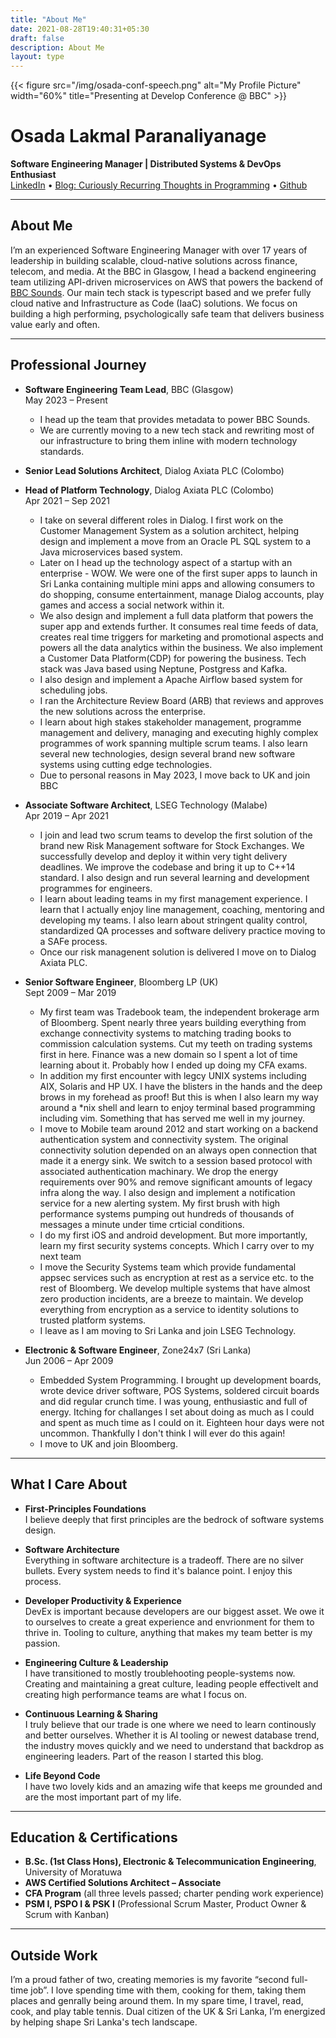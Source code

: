 ```yaml
---
title: "About Me"
date: 2021-08-28T19:40:31+05:30
draft: false
description: About Me
layout: type
---
```


{{< figure src="/img/osada-conf-speech.png" alt="My Profile Picture" width="60%" title="Presenting at Develop Conference @ BBC" >}}

# Osada Lakmal Paranaliyanage

**Software Engineering Manager | Distributed Systems & DevOps Enthusiast**  
[LinkedIn](https://www.linkedin.com/in/osadalakmal/) • [Blog: Curiously Recurring Thoughts in Programming](https://osada.blog/) • [Github](https://github.com/osadalakmal/)

---

## About Me

I’m an experienced Software Engineering Manager with over 17 years of leadership in building scalable, cloud-native solutions across finance, telecom, and media. At the BBC in Glasgow, I head a backend engineering team utilizing API-driven microservices on AWS that powers the backend of [BBC Sounds](https://www.bbc.co.uk/sounds). Our main tech stack is typescript based and we prefer fully cloud native and Infrastructure as Code (IaaC) solutions. We focus on building a high performing, psychologically safe team that delivers business value early and often.

---

## Professional Journey

- **Software Engineering Team Lead**, BBC (Glasgow)  
  May 2023 – Present

  - I head up the team that provides metadata to power BBC Sounds.
  - We are currently moving to a new tech stack and rewriting most of our infrastructure to bring them inline with modern technology standards.

- **Senior Lead Solutions Architect**, Dialog Axiata PLC (Colombo)
- **Head of Platform Technology**, Dialog Axiata PLC (Colombo)  
  Apr 2021 – Sep 2021

  - I take on several different roles in Dialog. I first work on the Customer Management System as a solution architect, helping design and implement a move from an Oracle PL SQL system to a Java microservices based system.
  - Later on I head up the technology aspect of a startup with an enterprise - WOW. We were one of the first super apps to launch in Sri Lanka containing multiple mini apps and allowing consumers to do shopping, consume entertainment, manage Dialog accounts, play games and access a social network within it.
  - We also design and implement a full data platform that powers the super app and extends further. It consumes real time feeds of data, creates real time triggers for marketing and promotional aspects and powers all the data analytics within the business. We also implement a Customer Data Platform(CDP) for powering the business. Tech stack was Java based using Neptune, Postgress and Kafka.
  - I also design and implement a Apache Airflow based system for scheduling jobs.
  - I ran the Architecture Review Board (ARB) that reviews and approves the new solutions across the enterprise.
  - I learn about high stakes stakeholder management, programme management and delivery, managing and executing highly complex programmes of work spanning multiple scrum teams. I also learn several new technologies, design several brand new software systems using cutting edge technologies.
  - Due to personal reasons in May 2023, I move back to UK and join BBC

- **Associate Software Architect**, LSEG Technology (Malabe)  
  Apr 2019 – Apr 2021

  - I join and lead two scrum teams to develop the first solution of the brand new Risk Management software for Stock Exchanges. We successfully develop and deploy it within very tight delivery deadlines. We improve the codebase and bring it up to C++14 standard. I also design and run several learning and development programmes for engineers.
  - I learn about leading teams in my first management experience. I learn that I actually enjoy line management, coaching, mentoring and developing my teams. I also learn about stringent quality control, standardized QA processes and software delivery practice moving to a SAFe process.
  - Once our risk managenent solution is delivered I move on to Dialog Axiata PLC.

- **Senior Software Engineer**, Bloomberg LP (UK)  
  Sept 2009 – Mar 2019

  - My first team was Tradebook team, the independent brokerage arm of Bloomberg. Spent nearly three years building everything from exchange connectivity systems to matching trading books to commission calculation systems. Cut my teeth on trading systems first in here. Finance was a new domain so I spent a lot of time learning about it. Probably how I ended up doing my CFA exams.
  - In addition my first encounter with legcy UNIX systems including AIX, Solaris and HP UX. I have the blisters in the hands and the deep brows in my forehead as proof! But this is when I also learn my way around a \*nix shell and learn to enjoy terminal based programming including vim. Something that has served me well in my journey.
  - I move to Mobile team around 2012 and start working on a backend authentication system and connectivity system. The original connectivity solution depended on an always open connection that made it a energy sink. We switch to a session based protocol with associated authentication machinary. We drop the energy requirements over 90% and remove significant amounts of legacy infra along the way. I also design and implement a notification service for a new alerting system. My first brush with high performance systems pumping out hundreds of thousands of messages a minute under time crticial conditions.
  - I do my first iOS and android development. But more importantly, learn my first security systems concepts. Which I carry over to my next team
  - I move the Security Systems team which provide fundamental appsec services such as encryption at rest as a service etc. to the rest of Bloomberg. We develop multiple systems that have almost zero production incidents, are a breeze to maintain. We develop everything from encryption as a service to identity solutions to trusted platform systems.
  - I leave as I am moving to Sri Lanka and join LSEG Technology.

- **Electronic & Software Engineer**, Zone24x7 (Sri Lanka)  
  Jun 2006 – Apr 2009
  - Embedded System Programming. I brought up development boards, wrote device driver software, POS Systems, soldered circuit boards and did regular crunch time. I was young, enthusiastic and full of energy. Itching for challanges I set about doing as much as I could and spent as much time as I could on it. Eighteen hour days were not uncommon. Thankfully I don't think I will ever do this again!
  - I move to UK and join Bloomberg.

---

## What I Care About

- **First-Principles Foundations**  
  I believe deeply that first principles are the bedrock of software systems design.

- **Software Architecture**  
  Everything in software architecture is a tradeoff. There are no silver bullets. Every system needs to find it's balance point. I enjoy this process.

- **Developer Productivity & Experience**  
  DevEx is important because developers are our biggest asset. We owe it to ourselves to create a great experience and envrionment for them to thrive in. Tooling to culture, anything that makes my team better is my passion.

- **Engineering Culture & Leadership**  
  I have transitioned to mostly troublehooting people-systems now. Creating and maintaining a great culture, leading people effectivelt and creating high performance teams are what I focus on.

- **Continuous Learning & Sharing**  
  I truly believe that our trade is one where we need to learn continously and better ourselves. Whether it is AI tooling or newest database trend, the industry moves quickly and we need to understand that backdrop as engineering leaders. Part of the reason I started this blog.

- **Life Beyond Code**  
  I have two lovely kids and an amazing wife that keeps me grounded and are the most important part of my life.

---

## Education & Certifications

- **B.Sc. (1st Class Hons), Electronic & Telecommunication Engineering**, University of Moratuwa
- **AWS Certified Solutions Architect – Associate**
- **CFA Program** (all three levels passed; charter pending work experience)
- **PSM I, PSPO I & PSK I** (Professional Scrum Master, Product Owner & Scrum with Kanban)

---

## Outside Work

I’m a proud father of two, creating memories is my favorite “second full-time job”. I love spending time with them, cooking for them, taking them places and genrally being around them. In my spare time, I travel, read, cook, and play table tennis. Dual citizen of the UK & Sri Lanka, I’m energized by helping shape Sri Lanka's tech landscape.
